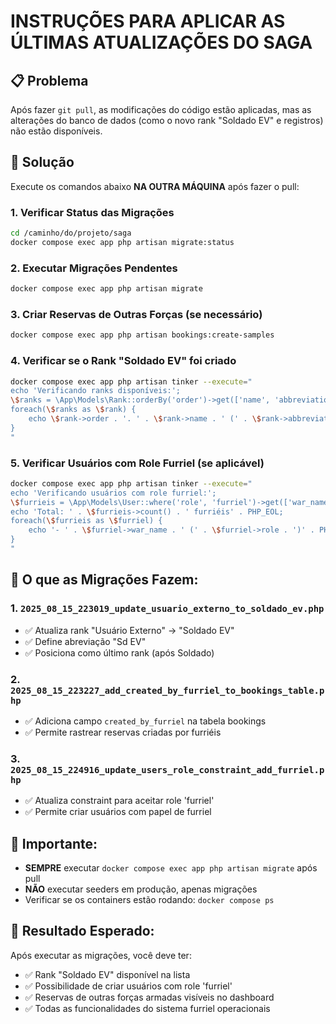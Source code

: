 # INSTRUÇÕES PARA APLICAR AS ÚLTIMAS ATUALIZAÇÕES DO SAGA

## 📋 Problema
Após fazer `git pull`, as modificações do código estão aplicadas, mas as alterações do banco de dados (como o novo rank "Soldado EV" e registros) não estão disponíveis.

## 🔧 Solução
Execute os comandos abaixo **NA OUTRA MÁQUINA** após fazer o pull:

### 1. Verificar Status das Migrações
```bash
cd /caminho/do/projeto/saga
docker compose exec app php artisan migrate:status
```

### 2. Executar Migrações Pendentes
```bash
docker compose exec app php artisan migrate
```

### 3. Criar Reservas de Outras Forças (se necessário)
```bash
docker compose exec app php artisan bookings:create-samples
```

### 4. Verificar se o Rank "Soldado EV" foi criado
```bash
docker compose exec app php artisan tinker --execute="
echo 'Verificando ranks disponíveis:';
\$ranks = \App\Models\Rank::orderBy('order')->get(['name', 'abbreviation', 'order']);
foreach(\$ranks as \$rank) {
    echo \$rank->order . '. ' . \$rank->name . ' (' . \$rank->abbreviation . ')' . PHP_EOL;
}
"
```

### 5. Verificar Usuários com Role Furriel (se aplicável)
```bash
docker compose exec app php artisan tinker --execute="
echo 'Verificando usuários com role furriel:';
\$furrieis = \App\Models\User::where('role', 'furriel')->get(['war_name', 'role']);
echo 'Total: ' . \$furrieis->count() . ' furriéis' . PHP_EOL;
foreach(\$furrieis as \$furriel) {
    echo '- ' . \$furriel->war_name . ' (' . \$furriel->role . ')' . PHP_EOL;
}
"
```

## 📝 O que as Migrações Fazem:

### 1. `2025_08_15_223019_update_usuario_externo_to_soldado_ev.php`
- ✅ Atualiza rank "Usuário Externo" → "Soldado EV"
- ✅ Define abreviação "Sd EV"
- ✅ Posiciona como último rank (após Soldado)

### 2. `2025_08_15_223227_add_created_by_furriel_to_bookings_table.php`
- ✅ Adiciona campo `created_by_furriel` na tabela bookings
- ✅ Permite rastrear reservas criadas por furriéis

### 3. `2025_08_15_224916_update_users_role_constraint_add_furriel.php`
- ✅ Atualiza constraint para aceitar role 'furriel'
- ✅ Permite criar usuários com papel de furriel

## 🚨 Importante:
- **SEMPRE** executar `docker compose exec app php artisan migrate` após pull
- **NÃO** executar seeders em produção, apenas migrações
- Verificar se os containers estão rodando: `docker compose ps`

## 🎯 Resultado Esperado:
Após executar as migrações, você deve ter:
- ✅ Rank "Soldado EV" disponível na lista
- ✅ Possibilidade de criar usuários com role 'furriel'
- ✅ Reservas de outras forças armadas visíveis no dashboard
- ✅ Todas as funcionalidades do sistema furriel operacionais
